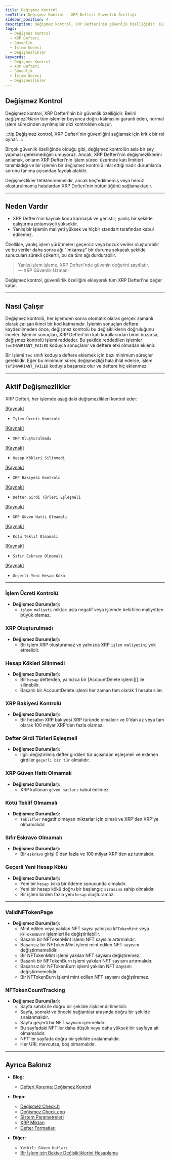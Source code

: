 ```yaml
---
title: Değişmez Kontrol
seoTitle: Değişmez Kontrol - XRP Defteri Güvenlik Özelliği
sidebar_position: 4
description: Değişmez kontrol, XRP Defterinin güvenlik özelliğidir. Bu mekanizma, işlem süreci boyunca belirli değişmezliklerin doğruluğunu sağlar.
tags: 
  - Değişmez Kontrol
  - XRP Defteri
  - Güvenlik
  - İşlem Süreci
  - Değişmezlikler
keywords: 
  - Değişmez Kontrol
  - XRP Defteri
  - Güvenlik
  - İşlem Süreci
  - Değişmezlikler
---
```


## Değişmez Kontrol

Değişmez kontrol, XRP Defteri'nin bir güvenlik özelliğidir. Belirli _değişmezliklerin_ tüm işlemler boyunca doğru kalmasını garanti eden, normal işlem sürecinden ayrılmış bir dizi kontrolden oluşur.

:::tip
Değişmez kontrol, XRP Defteri'nin güvenliğini sağlamak için kritik bir rol oynar.
:::

Birçok güvenlik özelliğinde olduğu gibi, değişmez kontrolün asla bir şey yapması gerekmediğini umuyoruz. Ancak, XRP Defteri'nin değişmezliklerini anlamak, onların XRP Defteri'nin işlem süreci üzerinde katı limitleri tanımladığı ve bir işlemin bir değişmez kontrolü ihlal ettiği nadir durumlarda sorunu tanıma açısından faydalı olabilir.

Değişmezlikler tetiklenmemelidir, ancak keşfedilmemiş veya henüz oluşturulmamış hatalardan XRP Defteri'nin bütünlüğünü sağlamaktadır.

---

## Neden Vardır

- XRP Defteri'nin kaynak kodu karmaşık ve geniştir; yanlış bir şekilde çalıştırma potansiyeli yüksektir.
- Yanlış bir işlemin maliyeti yüksek ve hiçbir standart tarafından kabul edilemez.

Özellikle, yanlış işlem yürütmeleri geçersiz veya bozuk veriler oluşturabilir ve bu veriler daha sonra ağı "imkansız" bir duruma sokacak şekilde sunucuları sürekli çökertir, bu da tüm ağı durdurabilir.

> Yanlış işlem işleme, XRP Defteri'nde güvenin değerini zayıflatır.  
> — XRP Güvenlik Uzmanı

Değişmez kontrol, güvenilirlik özelliğini ekleyerek tüm XRP Defteri'ne değer katar.

---

## Nasıl Çalışır

Değişmez kontrolü, her işlemden sonra otomatik olarak gerçek zamanlı olarak çalışan ikinci bir kod katmanıdır. İşlemin sonuçları deftere kaydedilmeden önce, değişmez kontrolü bu değişikliklerin doğruluğunu inceler. İşlemin sonuçları, XRP Defteri'nin katı kurallarından birini bozarsa, değişmez kontrolü işlemi reddeder. Bu şekilde reddedilen işlemler `tecINVARIANT_FAILED` koduyla sonuçlanır ve deftere etki olmadan eklenir.

Bir işlemi `tec` sınıfı koduyla deftere eklemek için bazı minimum süreçler gereklidir. Eğer bu minimum süreç değişmezliği hala ihlal ederse, işlem `tefINVARIANT_FAILED` koduyla başarısız olur ve deftere hiç eklenmez.

---

## Aktif Değişmezlikler

XRP Defteri, her işlemde aşağıdaki değişmezlikleri kontrol eder:

[[Kaynak]](https://github.com/XRPLF/rippled/blob/023f5704d07d09e70091f38a0d4e5df213a3144b/src/ripple/app/tx/impl/InvariantCheck.h#L92 "Kaynak")

- `İşlem Ücreti Kontrolü`

[[Kaynak]](https://github.com/XRPLF/rippled/blob/023f5704d07d09e70091f38a0d4e5df213a3144b/src/ripple/app/tx/impl/InvariantCheck.h#L118 "Kaynak")

- `XRP Oluşturulmadı`

[[Kaynak]](https://github.com/XRPLF/rippled/blob/023f5704d07d09e70091f38a0d4e5df213a3144b/src/ripple/app/tx/impl/InvariantCheck.h#L146 "Kaynak")

- `Hesap Kökleri Silinmedi`

[[Kaynak]](https://github.com/XRPLF/rippled/blob/023f5704d07d09e70091f38a0d4e5df213a3144b/src/ripple/app/tx/impl/InvariantCheck.h#L173 "Kaynak")

- `XRP Bakiyesi Kontrolü`

[[Kaynak]](https://github.com/XRPLF/rippled/blob/023f5704d07d09e70091f38a0d4e5df213a3144b/src/ripple/app/tx/impl/InvariantCheck.h#L197 "Kaynak")

- `Defter Girdi Türleri Eşleşmeli`

[[Kaynak]](https://github.com/XRPLF/rippled/blob/023f5704d07d09e70091f38a0d4e5df213a3144b/src/ripple/app/tx/impl/InvariantCheck.h#L224 "Kaynak")

- `XRP Güven Hattı Olmamalı`

[[Kaynak]](https://github.com/XRPLF/rippled/blob/023f5704d07d09e70091f38a0d4e5df213a3144b/src/ripple/app/tx/impl/InvariantCheck.h#L251 "Kaynak")

- `Kötü Teklif Olmamalı`

[[Kaynak]](https://github.com/XRPLF/rippled/blob/023f5704d07d09e70091f38a0d4e5df213a3144b/src/ripple/app/tx/impl/InvariantCheck.h#L275 "Kaynak")

- `Sıfır Eskravo Olmamalı`

[[Kaynak]](https://github.com/XRPLF/rippled/blob/023f5704d07d09e70091f38a0d4e5df213a3144b/src/ripple/app/tx/impl/InvariantCheck.h#L300 "Kaynak")

- `Geçerli Yeni Hesap Kökü`

---

### İşlem Ücreti Kontrolü

- **Değişmez Durum(lar):**
    - `işlem maliyeti` miktarı asla negatif veya işlemde belirtilen maliyetten büyük olamaz.

### XRP Oluşturulmadı

- **Değişmez Durum(lar):**
    - Bir işlem XRP oluşturamaz ve yalnızca XRP `işlem maliyetini` yok etmelidir.

### Hesap Kökleri Silinmedi

- **Değişmez Durum(lar):**
    - Bir `hesap` defterden, yalnızca bir [AccountDelete işlemi][] ile silinebilir.
    - Başarılı bir AccountDelete işlemi her zaman tam olarak 1 hesabı siler.

### XRP Bakiyesi Kontrolü

- **Değişmez Durum(lar):**
    - Bir hesabın XRP bakiyesi XRP türünde olmalıdır ve 0'dan az veya tam olarak 100 milyar XRP'den fazla olamaz.

### Defter Girdi Türleri Eşleşmeli

- **Değişmez Durum(lar):**
    - İlgili değiştirilmiş defter girdileri tür açısından eşleşmeli ve eklenen girdiler `geçerli bir tür` olmalıdır.

### XRP Güven Hattı Olmamalı

- **Değişmez Durum(lar):**
    - XRP kullanan `güven hatları` kabul edilmez.

### Kötü Teklif Olmamalı

- **Değişmez Durum(lar):**
    - `Teklifler` negatif olmayan miktarlar için olmalı ve XRP'den XRP'ye olmamalıdır.

### Sıfır Eskravo Olmamalı

- **Değişmez Durum(lar):**
    - Bir `eskravo` girişi 0'dan fazla ve 100 milyar XRP'den az tutmalıdır.

### Geçerli Yeni Hesap Kökü

- **Değişmez Durum(lar):**
    - Yeni bir `hesap kökü` bir ödeme sonucunda olmalıdır.
    - Yeni bir hesap kökü doğru bir başlangıç `sırasına` sahip olmalıdır.
    - Bir işlem birden fazla yeni `hesap` oluşturamaz.

---

### ValidNFTokenPage

- **Değişmez Durum(lar):**
    - Mint edilen veya yakılan NFT sayısı yalnızca `NFTokenMint` veya `NFTokenBurn` işlemleri ile değiştirilebilir.
    - Başarılı bir NFTokenMint işlemi NFT sayısını artırmalıdır.
    - Başarısız bir NFTokenMint işlemi mint edilen NFT sayısını değiştirmemelidir.
    - Bir NFTokenMint işlemi yakılan NFT sayısını değiştiremez.
    - Başarılı bir NFTokenBurn işlemi yakılan NFT sayısını artırmalıdır.
    - Başarısız bir NFTokenBurn işlemi yakılan NFT sayısını değiştirmemelidir.
    - Bir NFTokenBurn işlemi mint edilen NFT sayısını değiştiremez.

### NFTokenCountTracking

- **Değişmez Durum(lar):**
    - Sayfa sahibi ile doğru bir şekilde ilişkilendirilmelidir.
    - Sayfa, sonraki ve önceki bağlantılar arasında doğru bir şekilde sıralanmalıdır.
    - Sayfa geçerli bir NFT sayısını içermelidir.
    - Bu sayfadaki NFT'ler daha düşük veya daha yüksek bir sayfaya ait olmamalıdır.
    - NFT'ler sayfada doğru bir şekilde sıralanmalıdır.
    - Her URI, mevcutsa, boş olmamalıdır.

---

## Ayrıca Bakınız

- **Blog:**
    - [Defteri Koruma: Değişmez Kontrol](https://xrpl.org/blog/2017/invariant-checking.html)

- **Depo:**
    - [Değişmez Check.h](https://github.com/XRPLF/rippled/blob/023f5704d07d09e70091f38a0d4e5df213a3144b/src/ripple/app/tx/impl/InvariantCheck.h)
    - [Değişmez Check.cpp](https://github.com/XRPLF/rippled/blob/023f5704d07d09e70091f38a0d4e5df213a3144b/src/ripple/app/tx/impl/InvariantCheck.cpp)
    - [Sistem Parametreleri](https://github.com/XRPLF/rippled/blob/develop/src/ripple/protocol/SystemParameters.h#L43)
    - [XRP Miktarı](https://github.com/XRPLF/rippled/blob/develop/src/ripple/basics/XRPAmount.h#L244)
    - [Defter Formatları](https://github.com/XRPLF/rippled/blob/023f5704d07d09e70091f38a0d4e5df213a3144b/src/ripple/protocol/LedgerFormats.h#L36-L94)

- **Diğer:**
    - `Yetkili Güven Hatları`
    - [Bir İşlem için Bakiye Değişikliklerini Hesaplama](https://xrpl.org/blog/2015/calculating-balance-changes-for-a-transaction.html#calculating-balance-changes-for-a-transaction)

